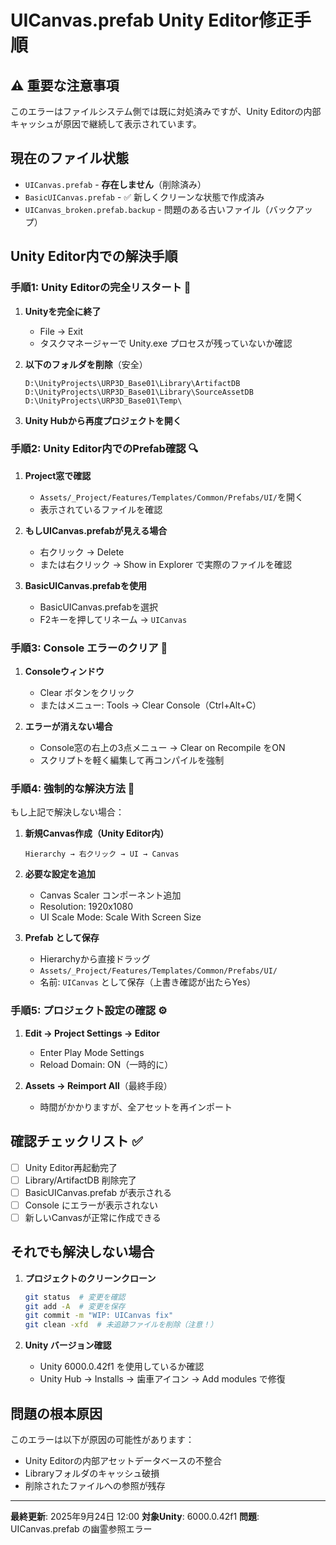 ﻿# UICanvas.prefab Unity Editor修正手順

## ⚠️ 重要な注意事項
このエラーはファイルシステム側では既に対処済みですが、Unity Editorの内部キャッシュが原因で継続して表示されています。

## 現在のファイル状態
- `UICanvas.prefab` - **存在しません**（削除済み）
- `BasicUICanvas.prefab` - ✅ 新しくクリーンな状態で作成済み
- `UICanvas_broken.prefab.backup` - 問題のある古いファイル（バックアップ）

## Unity Editor内での解決手順

### 手順1: Unity Editorの完全リスタート 🔄

1. **Unityを完全に終了**
   - File → Exit
   - タスクマネージャーで Unity.exe プロセスが残っていないか確認

2. **以下のフォルダを削除**（安全）
   ```
   D:\UnityProjects\URP3D_Base01\Library\ArtifactDB
   D:\UnityProjects\URP3D_Base01\Library\SourceAssetDB
   D:\UnityProjects\URP3D_Base01\Temp\
   ```

3. **Unity Hubから再度プロジェクトを開く**

### 手順2: Unity Editor内でのPrefab確認 🔍

1. **Project窓で確認**
   - `Assets/_Project/Features/Templates/Common/Prefabs/UI/`を開く
   - 表示されているファイルを確認

2. **もしUICanvas.prefabが見える場合**
   - 右クリック → Delete
   - または右クリック → Show in Explorer で実際のファイルを確認

3. **BasicUICanvas.prefabを使用**
   - BasicUICanvas.prefabを選択
   - F2キーを押してリネーム → `UICanvas`

### 手順3: Console エラーのクリア 🧹

1. **Consoleウィンドウ**
   - Clear ボタンをクリック
   - またはメニュー: Tools → Clear Console（Ctrl+Alt+C）

2. **エラーが消えない場合**
   - Console窓の右上の3点メニュー → Clear on Recompile をON
   - スクリプトを軽く編集して再コンパイルを強制

### 手順4: 強制的な解決方法 💪

もし上記で解決しない場合：

1. **新規Canvas作成（Unity Editor内）**
   ```
   Hierarchy → 右クリック → UI → Canvas
   ```

2. **必要な設定を追加**
   - Canvas Scaler コンポーネント追加
   - Resolution: 1920x1080
   - UI Scale Mode: Scale With Screen Size

3. **Prefab として保存**
   - Hierarchyから直接ドラッグ
   - `Assets/_Project/Features/Templates/Common/Prefabs/UI/`
   - 名前: `UICanvas` として保存（上書き確認が出たらYes）

### 手順5: プロジェクト設定の確認 ⚙️

1. **Edit → Project Settings → Editor**
   - Enter Play Mode Settings
   - Reload Domain: ON（一時的に）

2. **Assets → Reimport All**（最終手段）
   - 時間がかかりますが、全アセットを再インポート

## 確認チェックリスト ✅

- [ ] Unity Editor再起動完了
- [ ] Library/ArtifactDB 削除完了
- [ ] BasicUICanvas.prefab が表示される
- [ ] Console にエラーが表示されない
- [ ] 新しいCanvasが正常に作成できる

## それでも解決しない場合

1. **プロジェクトのクリーンクローン**
   ```bash
   git status  # 変更を確認
   git add -A  # 変更を保存
   git commit -m "WIP: UICanvas fix"
   git clean -xfd  # 未追跡ファイルを削除（注意！）
   ```

2. **Unity バージョン確認**
   - Unity 6000.0.42f1 を使用しているか確認
   - Unity Hub → Installs → 歯車アイコン → Add modules で修復

## 問題の根本原因

このエラーは以下が原因の可能性があります：
- Unity Editorの内部アセットデータベースの不整合
- Libraryフォルダのキャッシュ破損
- 削除されたファイルへの参照が残存

---

**最終更新**: 2025年9月24日 12:00
**対象Unity**: 6000.0.42f1
**問題**: UICanvas.prefab の幽霊参照エラー
